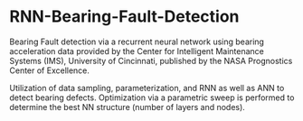 # RNN-Bearing-Fault-Detection
Bearing Fault detection via a recurrent neural network using bearing acceleration data provided by the Center for Intelligent Maintenance Systems (IMS), University of Cincinnati, published by the NASA Prognostics Center of Excellence.

Utilization of data sampling, parameterization, and RNN as well as ANN to detect bearing defects. Optimization via a parametric sweep is performed to determine the best NN structure (number of layers and nodes). 
